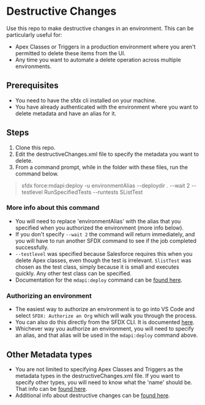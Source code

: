 # Destructive Changes

Use this repo to make destructive changes in an environment. This can be particularly useful for:
 - Apex Classes or Triggers in a production environment where you aren't permitted to delete these items from the UI.
 - Any time you want to automate a delete operation across multiple environments. 

## Prerequisites

- You need to have the sfdx cli installed on your machine.
- You have already authenticated with the environment where you want to delete metadata and have an alias for it. 

## Steps

1. Clone this repo.
2. Edit the destructiveChanges.xml file to specify the metadata you want to delete.
3. From a command prompt, while in the folder with these files, run the command below.

>sfdx force:mdapi:deploy -u environmentAlias --deploydir . --wait 2 --testlevel RunSpecifiedTests  --runtests SListTest

### More info about this command

- You will need to replace 'environmentAlias' with the alias that you specified when you authorized the environment (more info below).
- If you don't specify `--wait 2` the command will return immediately, and you will have to run another SFDX command to see if the job completed successfully. 
- `--testlevel` was specified because Salesforce requires this when you delete Apex classes, even though the test is irrelevant. `SlistTest` was chosen as the test class, simply because it is small and executes quickly. Any other test class can be specified.
- Documentation for the `mdapi:deploy` command can be [found here](https://developer.salesforce.com/docs/atlas.en-us.sfdx_cli_reference.meta/sfdx_cli_reference/cli_reference_force_mdapi.htm#cli_reference_force_mdapi_deploy).

### Authorizing an environment

- The easiest way to authorize an environment is to go into VS Code and select `SFDX: Authorize an Org` which will walk you through the process. 
- You can also do this directly from the SFDX CLI. It is documented [here](https://developer.salesforce.com/docs/atlas.en-us.sfdx_cli_reference.meta/sfdx_cli_reference/cli_reference_auth_web.htm#cli_reference_auth_web_login).
- Whichever way you authorize an environment, you will need to specify an alias, and that alias will be used in the `mdapi:deploy` command above.

## Other Metadata types

- You are not limited to specifying Apex Classes and Triggers as the metadata types in the destructiveChanges.xml file. If you want to specify other types, you will need to know what the 'name' should be. That info can be [found here](https://developer.salesforce.com/docs/atlas.en-us.api_meta.meta/api_meta/meta_types_list.htm).
- Additional info about destructive changes can be [found here](https://developer.salesforce.com/docs/atlas.en-us.daas.meta/daas/daas_destructive_changes.htm).